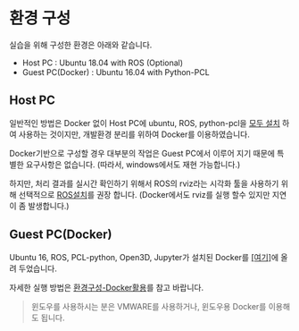# 환경 구성

실습을 위해 구성한 환경은 아래와 같습니다.

- Host PC : Ubuntu 18.04 with ROS (Optional)
- Guest PC(Docker) : Ubuntu 16.04 with Python-PCL

## Host PC

일반적인 방법은 Docker 없이 Host PC에 ubuntu, ROS, python-pcl을 [모두 설치](./02_ubunut.md) 하여 사용하는 것이지만, 개발환경 분리를 위하여 Docker를 이용하였습니다.

Docker기반으로 구성할 경우 대부분의 작업은 Guest PC에서 이루어 지기 때문에 특별한 요구사항은 없습니다. (따라서, windows에서도 재현 가능합니다.)

하지만, 처리 결과를 실시간 확인하기 위해서 ROS의 rviz라는 시각화 툴을 사용하기 위해 선택적으로 [ROS설치](./04_ros.md)를 권장 합니다. (Docker에서도 rviz를 실행 할수 있지만 지연이 좀 발생합니다.)

## Guest PC(Docker)

Ubuntu 16, ROS, PCL-python, Open3D, Jupyter가 설치된 Docker를 [[여기]](https://hub.docker.com/r/adioshun/pcl_to_all/)에 올려 두었습니다.

자세한 실행 방법은 [환경구성-Docker활용](./03_docker.md)를 참고 바랍니다.

> 윈도우를 사용하시는 분은 VMWARE를 사용하거나, 윈도우용 Docker를 이용해도 됩니다.

